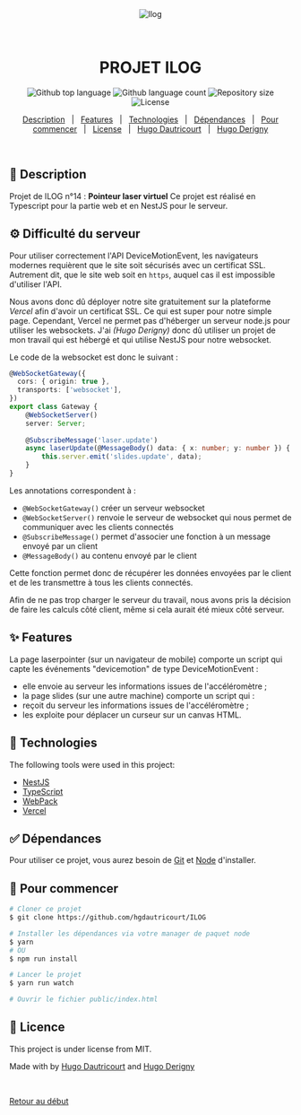 
<div align="center" id="top"> 
  <img src="./.github/app.gif" alt="Ilog" />

  &#xa0;

  <!-- <a href="https://ilog.netlify.app">Demo</a> -->
</div>

<h1 align="center">PROJET ILOG</h1>

<p align="center">
  <img alt="Github top language" src="https://img.shields.io/github/languages/top/hgdautricourt/ILOG?color=56BEB8">

  <img alt="Github language count" src="https://img.shields.io/github/languages/count/hgdautricourt/ilog?color=56BEB8">

  <img alt="Repository size" src="https://img.shields.io/github/repo-size/hgdautricourt/ilog?color=56BEB8">

  <img alt="License" src="https://img.shields.io/github/license/hgdautricourt/ilog?color=56BEB8">
</p>

<p align="center">
  <a href="#dart-about">Description</a> &#xa0; | &#xa0; 
  <a href="#sparkles-features">Features</a> &#xa0; | &#xa0;
  <a href="#rocket-technologies">Technologies</a> &#xa0; | &#xa0;
  <a href="#white_check_mark-requirements">Dépendances</a> &#xa0; | &#xa0;
  <a href="#checkered_flag-starting">Pour commencer</a> &#xa0; | &#xa0;
  <a href="#memo-license">License</a> &#xa0; | &#xa0;
  <a href="https://github.com/hgdautricourt" target="_blank">Hugo Dautricourt</a> &#xa0; | &#xa0;
  <a href="https://github.com/HugoDerigny" target="_blank">Hugo Derigny</a>
</p>

<br>


## :dart: Description ##

Projet de ILOG n°14 : **Pointeur laser virtuel**
Ce projet est réalisé en Typescript pour la partie web et en NestJS pour le serveur.

## :gear: Difficulté du serveur ##

Pour utiliser correctement l'API DeviceMotionEvent, les navigateurs modernes requièrent que le site soit sécurisés avec
un certificat SSL. Autrement dit, que le site web soit en `https`, auquel cas il est impossible d'utiliser l'API.

Nous avons donc dû déployer notre site gratuitement sur la plateforme _Vercel_ afin d'avoir un certificat SSL. Ce qui est super pour
notre simple page. Cependant, Vercel ne permet pas d'héberger un serveur node.js pour utiliser les websockets. J'ai _(Hugo Derigny)_
donc dû utiliser un projet de mon travail qui est hébergé et qui utilise NestJS pour notre websocket.

Le code de la websocket est donc le suivant :
```typescript
@WebSocketGateway({
  cors: { origin: true },
  transports: ['websocket'],
})
export class Gateway {
    @WebSocketServer()
    server: Server;
    
    @SubscribeMessage('laser.update')
    async laserUpdate(@MessageBody() data: { x: number; y: number }) {
        this.server.emit('slides.update', data);
    }
}
```

Les annotations correspondent à :
- `@WebSocketGateway()` créer un serveur websocket
- `@WebSocketServer()` renvoie le serveur de websocket qui nous permet de communiquer avec les clients connectés
- `@SubscribeMessage()` permet d'associer une fonction à un message envoyé par un client
- `@MessageBody()` au contenu envoyé par le client

Cette fonction permet donc de récupérer les données envoyées par le client et de les transmettre à tous les clients connectés.

Afin de ne pas trop charger le serveur du travail, nous avons pris la décision de faire les calculs côté client, même si 
cela aurait été mieux côté serveur.

## :sparkles: Features ##

La page laserpointer (sur un navigateur de mobile) comporte un script qui capte les événements "devicemotion" de type DeviceMotionEvent :
-   elle envoie au serveur les informations issues de l'accéléromètre ;
-   la page slides (sur une autre machine) comporte un script qui :
-   reçoit du serveur les informations issues de l'accéléromètre ;
-   les exploite pour déplacer un curseur sur un canvas HTML.

## :rocket: Technologies ##

The following tools were used in this project:

- [NestJS](https://nestjs.com)
- [TypeScript](https://www.typescriptlang.org/)
- [WebPack](https://webpack.js.org/)
- [Vercel](https://vercel.com)

## :white_check_mark: Dépendances ##

Pour utiliser ce projet, vous aurez besoin de [Git](https://git-scm.com) et [Node](https://nodejs.org/en/) d'installer.

## :checkered_flag: Pour commencer ##

```bash
# Cloner ce projet
$ git clone https://github.com/hgdautricourt/ILOG

# Installer les dépendances via votre manager de paquet node
$ yarn
# OU
$ npm run install

# Lancer le projet
$ yarn run watch

# Ouvrir le fichier public/index.html
```

## :memo: Licence ##

This project is under license from MIT. 

Made with by <a href="https://github.com/{{hgdautricourt}}" target="_blank">Hugo Dautricourt</a> and <a href="https://github.com/HugoDerigny" target="_blank">Hugo Derigny</a>


&#xa0;

<a href="#top">Retour au début</a>
